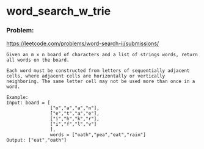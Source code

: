 # word_search_w_trie

### Problem:
https://leetcode.com/problems/word-search-ii/submissions/

```
Given an m x n board of characters and a list of strings words, return all words on the board.

Each word must be constructed from letters of sequentially adjacent cells, where adjacent cells are horizontally or vertically neighboring. The same letter cell may not be used more than once in a word.

Example:
Input: board = [
                ["o","a","a","n"],
                ["e","t","a","e"],
                ["i","h","k","r"],
                ["i","f","l","v"]
                ], 
                words = ["oath","pea","eat","rain"]
Output: ["eat","oath"]

```
